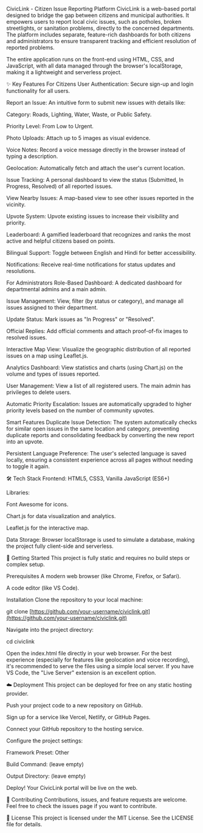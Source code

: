 CivicLink - Citizen Issue Reporting Platform
CivicLink is a web-based portal designed to bridge the gap between citizens and municipal authorities. It empowers users to report local civic issues, such as potholes, broken streetlights, or sanitation problems, directly to the concerned departments. The platform includes separate, feature-rich dashboards for both citizens and administrators to ensure transparent tracking and efficient resolution of reported problems.

The entire application runs on the front-end using HTML, CSS, and JavaScript, with all data managed through the browser's localStorage, making it a lightweight and serverless project.

✨ Key Features
For Citizens
User Authentication: Secure sign-up and login functionality for all users.

Report an Issue: An intuitive form to submit new issues with details like:

Category: Roads, Lighting, Water, Waste, or Public Safety.

Priority Level: From Low to Urgent.

Photo Uploads: Attach up to 5 images as visual evidence.

Voice Notes: Record a voice message directly in the browser instead of typing a description.

Geolocation: Automatically fetch and attach the user's current location.

Issue Tracking: A personal dashboard to view the status (Submitted, In Progress, Resolved) of all reported issues.

View Nearby Issues: A map-based view to see other issues reported in the vicinity.

Upvote System: Upvote existing issues to increase their visibility and priority.

Leaderboard: A gamified leaderboard that recognizes and ranks the most active and helpful citizens based on points.

Bilingual Support: Toggle between English and Hindi for better accessibility.

Notifications: Receive real-time notifications for status updates and resolutions.

For Administrators
Role-Based Dashboard: A dedicated dashboard for departmental admins and a main admin.

Issue Management: View, filter (by status or category), and manage all issues assigned to their department.

Update Status: Mark issues as "In Progress" or "Resolved".

Official Replies: Add official comments and attach proof-of-fix images to resolved issues.

Interactive Map View: Visualize the geographic distribution of all reported issues on a map using Leaflet.js.

Analytics Dashboard: View statistics and charts (using Chart.js) on the volume and types of issues reported.

User Management: View a list of all registered users. The main admin has privileges to delete users.

Automatic Priority Escalation: Issues are automatically upgraded to higher priority levels based on the number of community upvotes.

Smart Features
Duplicate Issue Detection: The system automatically checks for similar open issues in the same location and category, preventing duplicate reports and consolidating feedback by converting the new report into an upvote.

Persistent Language Preference: The user's selected language is saved locally, ensuring a consistent experience across all pages without needing to toggle it again.

🛠️ Tech Stack
Frontend: HTML5, CSS3, Vanilla JavaScript (ES6+)

Libraries:

Font Awesome for icons.

Chart.js for data visualization and analytics.

Leaflet.js for the interactive map.

Data Storage: Browser localStorage is used to simulate a database, making the project fully client-side and serverless.

🚀 Getting Started
This project is fully static and requires no build steps or complex setup.

Prerequisites
A modern web browser (like Chrome, Firefox, or Safari).

A code editor (like VS Code).

Installation
Clone the repository to your local machine:

git clone [https://github.com/your-username/civiclink.git](https://github.com/your-username/civiclink.git)

Navigate into the project directory:

cd civiclink

Open the index.html file directly in your web browser. For the best experience (especially for features like geolocation and voice recording), it's recommended to serve the files using a simple local server. If you have VS Code, the "Live Server" extension is an excellent option.

☁️ Deployment
This project can be deployed for free on any static hosting provider.

Push your project code to a new repository on GitHub.

Sign up for a service like Vercel, Netlify, or GitHub Pages.

Connect your GitHub repository to the hosting service.

Configure the project settings:

Framework Preset: Other

Build Command: (leave empty)

Output Directory: (leave empty)

Deploy! Your CivicLink portal will be live on the web.

🤝 Contributing
Contributions, issues, and feature requests are welcome. Feel free to check the issues page if you want to contribute.

📜 License
This project is licensed under the MIT License. See the LICENSE file for details.